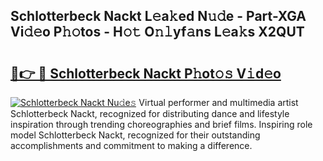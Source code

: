 ## Schlotterbeck Nackt L𝚎a𝚔ed N𝚞𝚍e - Part-XGA Vi𝚍𝚎o P𝚑𝚘tos - H𝚘𝚝 O𝚗𝚕yf𝚊ns L𝚎a𝚔s X2QUT

# <h2><a href="http://kfbbz1.oniu.top/?m=Schlotterbeck+Nackt">🔗👉 🔴 Schlotterbeck Nackt P𝚑ot𝚘𝚜 V𝚒d𝚎o</a></h2>

[![Schlotterbeck Nackt Nu𝚍e𝚜](https://i.imgur.com/0qMVB7G.gif)](http://kfbbz1.oniu.top/?m=Schlotterbeck+Nackt)
Virtual performer and multimedia artist Schlotterbeck Nackt, recognized for distributing dance and lifestyle inspiration through trending choreographies and brief films. Inspiring role model Schlotterbeck Nackt, recognized for their outstanding accomplishments and commitment to making a difference.  
